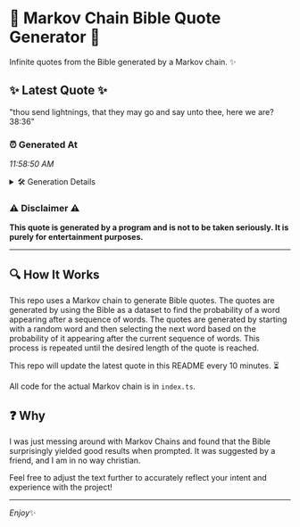 # 📖 Markov Chain Bible Quote Generator 📖

Infinite quotes from the Bible generated by a Markov chain. ✨

## ✨ Latest Quote ✨
"thou send lightnings, that they may go and say unto thee, here we are? 38:36"

### ⏰ Generated At
*11:58:50 AM*

<details>
    <summary>🛠️ Generation Details</summary>
    <p>
        <strong>🌱 Seed:</strong> thou<br>
        <strong>🔄 Iterations:</strong> 14<br>
        <strong>📜 Context History:</strong><br>[ thou ]: send<br>[ thou, send ]: lightnings,<br>[ thou, send, lightnings, ]: that<br>[ thou, send, lightnings,, that ]: they<br>[ thou, send, lightnings,, that, they ]: may<br>[ thou, send, lightnings,, that, they, may ]: go<br>[ send, lightnings,, that, they, may, go ]: and<br>[ lightnings,, that, they, may, go, and ]: say<br>[ that, they, may, go, and, say ]: unto<br>[ they, may, go, and, say, unto ]: thee,<br>[ may, go, and, say, unto, thee, ]: here<br>[ go, and, say, unto, thee,, here ]: we<br>[ and, say, unto, thee,, here, we ]: are?<br>[ say, unto, thee,, here, we, are? ]: 38:36<br>
    </p>
</details>

### ⚠️ Disclaimer ⚠️
**This quote is generated by a program and is not to be taken seriously. It is purely for entertainment purposes.**

---

## 🔍 How It Works

This repo uses a Markov chain to generate Bible quotes. The quotes are generated by using the Bible as a dataset to find the probability of a word appearing after a sequence of words. The quotes are generated by starting with a random word and then selecting the next word based on the probability of it appearing after the current sequence of words. This process is repeated until the desired length of the quote is reached.

This repo will update the latest quote in this README every 10 minutes. ⏳

All code for the actual Markov chain is in `index.ts`.

## ❓ Why

I was just messing around with Markov Chains and found that the Bible surprisingly yielded good results when prompted. 
It was suggested by a friend, and I am in no way christian.

Feel free to adjust the text further to accurately reflect your intent and experience with the project!

---

*Enjoy*✨
